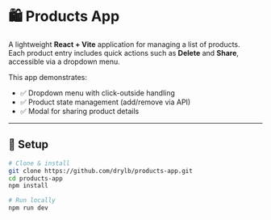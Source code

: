 # 🛍️ Products App

A lightweight **React + Vite** application for managing a list of products.  
Each product entry includes quick actions such as **Delete** and **Share**, accessible via a dropdown menu.  

This app demonstrates:  
- ✅ Dropdown menu with click-outside handling  
- ✅ Product state management (add/remove via API)  
- ✅ Modal for sharing product details  

---

## 🚀 Setup

```bash
# Clone & install
git clone https://github.com/drylb/products-app.git
cd products-app
npm install

# Run locally
npm run dev